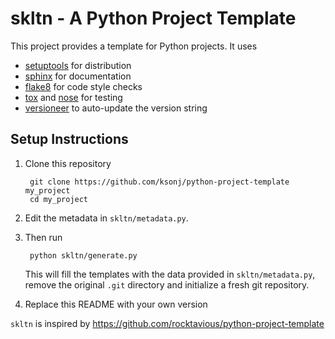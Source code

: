 # skltn - A Python Project Template

This project provides a template for Python projects. It uses

* [setuptools](http://pythonhosted.org/setuptools/merge.html) for distribution
* [sphinx](http://sphinx-doc.org/) for documentation
* [flake8](https://pypi.python.org/pypi/flake8) for code style checks
* [tox](https://tox.readthedocs.org/en/latest/) and [nose](https://nose.readthedocs.org/en/latest/) for testing
* [versioneer](https://github.com/warner/python-versioneer) to auto-update the version string

## Setup Instructions

1. Clone this repository

        git clone https://github.com/ksonj/python-project-template my_project
        cd my_project

2. Edit the metadata in `skltn/metadata.py`.

3. Then run

        python skltn/generate.py

    This will fill the templates with the data provided in `skltn/metadata.py`,
    remove the original `.git` directory and initialize a fresh git repository.

4. Replace this README with your own version


`skltn` is inspired by https://github.com/rocktavious/python-project-template